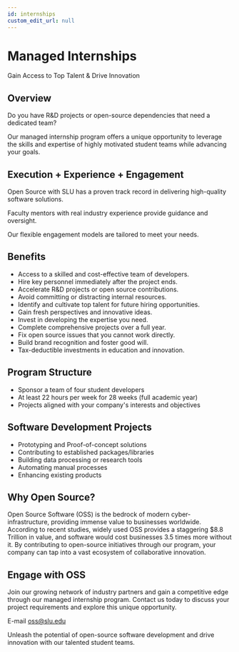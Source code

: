```yaml
---
id: internships
custom_edit_url: null
---
```


# Managed Internships

Gain Access to Top Talent & Drive Innovation

## Overview

Do you have R&D projects or open-source dependencies that need a dedicated team?

Our managed internship program offers a unique opportunity to leverage the skills and expertise of highly motivated student teams while advancing your goals.

## Execution + Experience + Engagement

Open Source with SLU has a proven track record in delivering high-quality software solutions.

Faculty mentors with real industry experience provide guidance and oversight.

Our flexible engagement models are tailored to meet your needs.

## Benefits

+ Access to a skilled and cost-effective team of developers.
+ Hire key personnel immediately after the project ends.
+ Accelerate R&D projects or open source contributions.
+ Avoid committing or distracting internal resources.
+ Identify and cultivate top talent for future hiring opportunities.
+ Gain fresh perspectives and innovative ideas.
+ Invest in developing the expertise you need.
+ Complete comprehensive projects over a full year.
+ Fix open source issues that you cannot work directly.
+ Build brand recognition and foster good will.
+ Tax-deductible investments in education and innovation.

## Program Structure

+ Sponsor a team of four student developers
+ At least 22 hours per week for 28 weeks (full academic year)
+ Projects aligned with your company's interests and objectives

## Software Development Projects

+ Prototyping and Proof-of-concept solutions
+ Contributing to established packages/libraries
+ Building data processing or research tools
+ Automating manual processes
+ Enhancing existing products

## Why Open Source?


Open Source Software (OSS) is the bedrock of modern cyber-infrastructure, providing immense value to businesses worldwide. According to recent studies, widely used OSS provides a staggering $8.8 Trillion in value, and software would cost businesses 3.5 times more without it.
By contributing to open-source initiatives through our program, your company can tap into a vast ecosystem of collaborative innovation.

## Engage with OSS

Join our growing network of industry partners and gain a competitive edge through our managed internship program. Contact us today to discuss your project requirements and explore this unique opportunity.

E-mail [oss@slu.edu](mailto:oss@slu.edu)

Unleash the potential of open-source software development and drive innovation with our talented student teams.